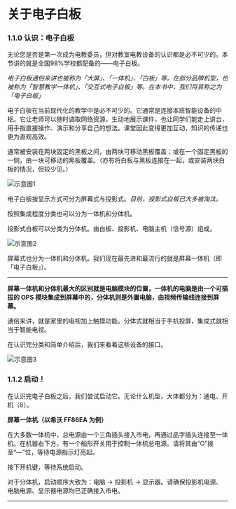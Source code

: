 # 关于电子白板  <Badge type="tip" text="基础" />

### 1.1.0 认识：电子白板

无论您是否是第一次成为电教委员，但对教室电教设备的认识都是必不可少的。本节讲的就是全国98%学校都配备的——电子白板。

*电子白板通俗来讲也被称为「大屏」、「一体机」、「白板」等。在部分品牌机型，也被称为「智慧教学一体机」、「交互式电子白板」等。在本书中，我们将其称之为「电子白板」*

电子白板在当前现代化的教学中是必不可少的。它通常是连接本班智能设备的中枢。它让老师可以随时调取网络资源，生动地展示课件，也让同学们能走上讲台，用手指直接操作、演示和分享自己的想法。课堂因此变得更加互动，知识的传递也更为直观高效。

通常被安装在两块固定的黑板之间，由两块可移动黑板覆盖；或在一个固定黑板的一侧，由一块可移动的黑板覆盖。（亦有将白板与黑板连接在一起，或安装两块白板的情况，但较少见。）

![示意图1](/public/images/writeboard/2.jpg)

电子白板按显示方式可分为屏幕式与投影式。*目前，投影式白板已大多被淘汰。*

按照集成程度分类也可以分为一体机和分体机。

投影式白板可以分类为分体机。由白板、投影机、电脑主机（信号源）组成。

![示意图2](/public/images/writeboard/1.png)

屏幕式也分为一体机和分体机。我们现在最先进和最流行的就是屏幕一体机（即「电子白板」）。

---

**屏幕一体机和分体机最大的区别就是电脑模块的位置，一体机的电脑是由一个可插拔的 OPS 模块集成到屏幕中的，分体机则是外置电脑，由视频传输线连接到屏幕。**

通俗来讲，就是家里的电视加上触摸功能。分体式就相当于手机投屏，集成式就相当于智能电视。

在认识完分类和简单介绍后，我们来看看这些设备的接口。

![示意图3](/public/images/writeboard/3.jpg)

### 1.1.2 启动！

在认识完电子白板之后，我们尝试启动它。无论什么机型，大体都分为：通电、开机（6）。

**屏幕一体机（以希沃 FF86EA 为例）**

在大多数一体机中，总电源由一个三角插头接入市电，再通过品字插头连接至一体机。在机器右下方，有一个船形开关用于控制一体机总电源。请将其由“O”拨至“—”位，等待电源指示灯亮起。

按下开机键，等待系统启动。

对于分体机，启动顺序大致为：电脑 → 投影机 → 显示器。请确保投影机电源、电脑电源、显示器电源均已正确接入市电。

---